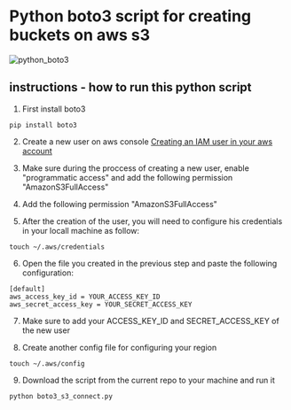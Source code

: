 # Python boto3 script for creating buckets on aws s3
![python_boto3](https://user-images.githubusercontent.com/52320907/127744201-51dd1b60-6a89-4c9d-9f3c-b475a3576d18.png)
## instructions - how to run this python script
1) First install boto3

```
pip install boto3
```
2) Create a new user on aws console <a href="https://docs.aws.amazon.com/IAM/latest/UserGuide/id_users_create.html">Creating an IAM user in your aws account</a>

3) Make sure during the proccess of creating a new user, enable "programmatic access" and add the following permission "AmazonS3FullAccess"

4) Add the following permission "AmazonS3FullAccess"

5) After the creation of the user, you will need to configure his credentials in your locall machine as follow:
```
touch ~/.aws/credentials
```
6) Open the file you created in the previous step and paste the following configuration:
```
[default]
aws_access_key_id = YOUR_ACCESS_KEY_ID
aws_secret_access_key = YOUR_SECRET_ACCESS_KEY
```
7) Make sure to add your ACCESS_KEY_ID and SECRET_ACCESS_KEY of the new user

8) Create another config file for configuring your region
```
touch ~/.aws/config
```
9) Download the script from the current repo to your machine and run it
```
python boto3_s3_connect.py
```

